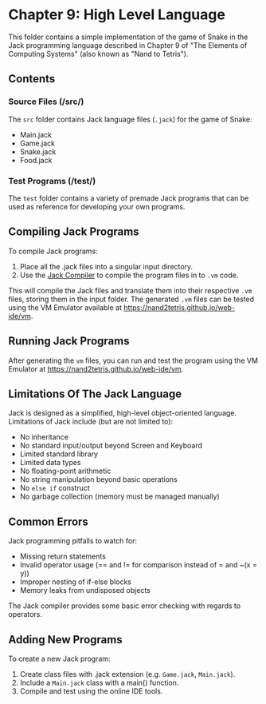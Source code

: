 # Chapter 9: High Level Language

This folder contains a simple implementation of the game of Snake in the Jack programming language described in Chapter 9 of "The Elements of Computing Systems" (also known as "Nand to Tetris").

## Contents

### Source Files (/src/)
The `src` folder contains Jack language files (`.jack`) for the game of Snake:

- Main.jack
- Game.jack
- Snake.jack
- Food.jack

### Test Programs (/test/)
The `test` folder contains a variety of premade Jack programs that can be used as reference for developing your own programs.

## Compiling Jack Programs

To compile Jack programs:

1. Place all the .jack files into a singular input directory.
2. Use the [Jack Compiler](https://nand2tetris.github.io/web-ide/compiler) to compile the program files in to `.vm` code.

This will compile the Jack files and translate them into their respective `.vm` files, storing them in the input folder. The generated `.vm` files can be tested using the VM Emulator available at https://nand2tetris.github.io/web-ide/vm.

## Running Jack Programs

After generating the `vm` files, you can run and test the program using the VM Emulator at https://nand2tetris.github.io/web-ide/vm.

## Limitations Of The Jack Language
Jack is designed as a simplified, high-level object-oriented language. Limitations of Jack include (but are not limited to):

- No inheritance
- No standard input/output beyond Screen and Keyboard
- Limited standard library
- Limited data types
- No floating-point arithmetic
- No string manipulation beyond basic operations
- No `else if` construct
- No garbage collection (memory must be managed manually)

## Common Errors

Jack programming pitfalls to watch for:
- Missing return statements
- Invalid operator usage (== and != for comparison instead of = and ~(x = y))
- Improper nesting of if-else blocks
- Memory leaks from undisposed objects

The Jack compiler provides some basic error checking with regards to operators.

## Adding New Programs

To create a new Jack program:

1. Create class files with .jack extension (e.g. `Game.jack`, `Main.jack`).
2. Include a `Main.jack` class with a main() function.
4. Compile and test using the online IDE tools.
